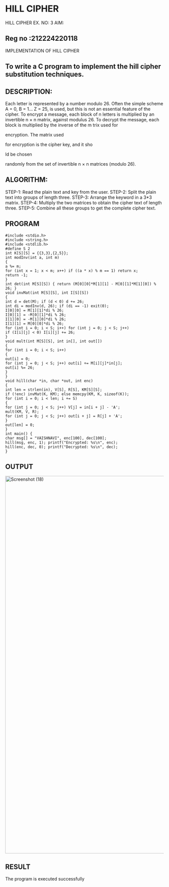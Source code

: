 # HILL CIPHER
HILL CIPHER
EX. NO: 3 AIM:
## Reg no :212224220118

IMPLEMENTATION OF HILL CIPHER
 
## To write a C program to implement the hill cipher substitution techniques.

## DESCRIPTION:

Each letter is represented by a number modulo 26. Often the simple scheme A = 0, B
= 1... Z = 25, is used, but this is not an essential feature of the cipher. To encrypt a message, each block of n letters is  multiplied by an invertible n × n matrix, against modulus 26. To
decrypt the message, each block is multiplied by the inverse of the m trix used for
 
encryption. The matrix used
 
for encryption is the cipher key, and it sho
 
ld be chosen
 
randomly from the set of invertible n × n matrices (modulo 26).


## ALGORITHM:

STEP-1: Read the plain text and key from the user. STEP-2: Split the plain text into groups of length three. STEP-3: Arrange the keyword in a 3*3 matrix.
STEP-4: Multiply the two matrices to obtain the cipher text of length three.
STEP-5: Combine all these groups to get the complete cipher text.

## PROGRAM 
```
#include <stdio.h>
#include <string.h>
#include <stdlib.h>
#define S 2
int K[S][S] = {{3,3},{2,5}};
int modInv(int a, int m)
{
a %= m;
for (int x = 1; x < m; x++) if ((a * x) % m == 1) return x;
return -1;
}
int det(int M[S][S]) { return (M[0][0]*M[1][1] - M[0][1]*M[1][0]) % 26; }
void invMat(int M[S][S], int I[S][S])
{
int d = det(M); if (d < 0) d += 26;
int di = modInv(d, 26); if (di == -1) exit(0);
I[0][0] = M[1][1]*di % 26;
I[0][1] = -M[0][1]*di % 26;
I[1][0] = -M[1][0]*di % 26;
I[1][1] = M[0][0]*di % 26;
for (int i = 0; i < S; i++) for (int j = 0; j < S; j++)
if (I[i][j] < 0) I[i][j] += 26;
}
void mult(int M[S][S], int in[], int out[])
{
for (int i = 0; i < S; i++)
{
out[i] = 0;
for (int j = 0; j < S; j++) out[i] += M[i][j]*in[j];
out[i] %= 26;
}
}
void hill(char *in, char *out, int enc)
{
int len = strlen(in), V[S], R[S], KM[S][S];
if (!enc) invMat(K, KM); else memcpy(KM, K, sizeof(K));
for (int i = 0; i < len; i += S)
{
for (int j = 0; j < S; j++) V[j] = in[i + j] - 'A';
mult(KM, V, R);
for (int j = 0; j < S; j++) out[i + j] = R[j] + 'A';
}
out[len] = 0;
}
int main() {
char msg[] = "VAISHNAVI", enc[100], dec[100];
hill(msg, enc, 1); printf("Encrypted: %s\n", enc);
hill(enc, dec, 0); printf("Decrypted: %s\n", dec);
}
```
## OUTPUT

<img width="1920" height="1200" alt="Screenshot (18)" src="https://github.com/user-attachments/assets/9f059810-ce22-48de-bb3c-6cae0a97925d" />

## RESULT

The program is executed successfully
